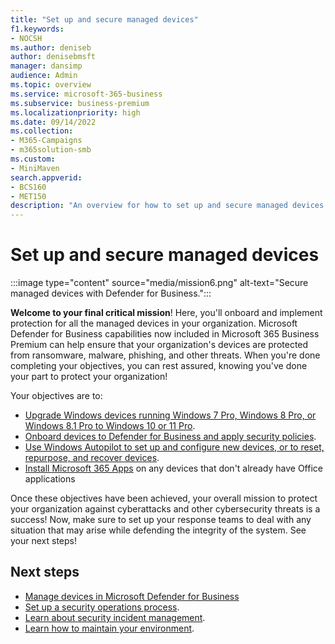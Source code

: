 ```yaml
---
title: "Set up and secure managed devices"
f1.keywords:
- NOCSH
ms.author: deniseb
author: denisebmsft
manager: dansimp
audience: Admin
ms.topic: overview
ms.service: microsoft-365-business
ms.subservice: business-premium
ms.localizationpriority: high
ms.date: 09/14/2022
ms.collection: 
- M365-Campaigns
- m365solution-smb
ms.custom:
- MiniMaven
search.appverid:
- BCS160
- MET150
description: "An overview for how to set up and secure managed devices from security threats and cyberattacks. Implement cybersecurity defenses and endpoint protection through enrolling and onboarding all devices. Find out how to set up device policies and manage device groups."
---
```


# Set up and secure managed devices

:::image type="content" source="media/mission6.png" alt-text="Secure managed devices with Defender for Business.":::

**Welcome to your final critical mission**! Here, you'll onboard and implement protection for all the managed devices in your organization. Microsoft Defender for Business capabilities now included in Microsoft 365 Business Premium can help ensure that your organization's devices are protected from ransomware, malware, phishing, and other threats. When you're done completing your objectives, you can rest assured, knowing you've done your part to protect your organization!

Your objectives are to:

- [Upgrade Windows devices running Windows 7 Pro, Windows 8 Pro, or Windows 8.1 Pro to Windows 10 or 11 Pro](m365bp-upgrade-windows-10-pro.md).
- [Onboard devices to Defender for Business and apply security policies](m365bp-onboard-devices-mdb.md).
- [Use Windows Autopilot to set up and configure new devices, or to reset, repurpose, and recover devices](/mem/autopilot/windows-autopilot).
- [Install Microsoft 365 Apps](../admin/setup/install-applications.md) on any devices that don't already have Office applications

Once these objectives have been achieved, your overall mission to protect your organization against cyberattacks and other cybersecurity threats is a success! Now, make sure to set up your response teams to deal with any situation that may arise while defending the integrity of the system. See your next steps!

## Next steps

- [Manage devices in Microsoft Defender for Business](../security/defender-business/mdb-manage-devices.md)
- [Set up a security operations process](m365bp-security-incident-quick-start.md).
- [Learn about security incident management](m365bp-security-incident-management.md).
- [Learn how to maintain your environment](m365bp-maintain-environment.md).
